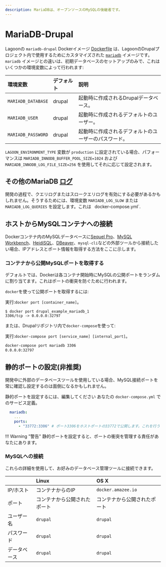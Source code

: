 ```yaml
---
description: MariaDBは、オープンソースのMySQLの後継者です。
---
```


# MariaDB-Drupal

Lagoonの `mariadb-drupal` Dockerイメージ [Dockerfile](https://github.com/uselagoon/lagoon-images/blob/main/images/mariadb-drupal/10.5.Dockerfile) は、LagoonのDrupalプロジェクト内で使用するためにカスタマイズされた [`mariadb`](../../../docker-images/mariadb.md) イメージです。 `mariadb` イメージとの違いは、初期データベースのセットアップのみで、これはいくつかの環境変数によって行われます:

| 環境変数 | デフォルト | 説明 |
| :--- | :--- | :--- |
| `MARIADB_DATABASE` | drupal | 起動時に作成されるDrupalデータベース。 |
| `MARIADB_USER` | drupal | 起動時に作成されるデフォルトのユーザー。 |
| `MARIADB_PASSWORD` | drupal | 起動時に作成されるデフォルトのユーザーのパスワード。 |

`LAGOON_ENVIRONMENT_TYPE` 変数が `production` に設定されている場合、パフォーマンスは `MARIADB_INNODB_BUFFER_POOL_SIZE=1024` および `MARIADB_INNODB_LOG_FILE_SIZE=256` を使用してそれに応じて設定されます。

## その他のMariaDB [ログ](../../../logging/logging.md)

開発の過程で、クエリログまたはスロークエリログを有効にする必要があるかもしれません。そうするためには、環境変数 `MARIADB_LOG_SLOW` または `MARIADB_LOG_QUERIES` を設定します。これは ` `docker-compose.yml`.

## ホストからMySQLコンテナへの接続

Dockerコンテナ内のMySQLデータベースに[Sequel Pro](http://www.sequelpro.com/)、[MySQL Workbench](http://www.mysql.com/products/workbench/)、[HeidiSQL](http://www.heidisql.com/)、[DBeaver](http://dbeaver.jkiss.org/)、`mysql-cli`などの外部ツールから接続したい場合、IPアドレスとポート情報を取得する方法をここに示します。

### コンテナから公開MySQLポートを取得する

デフォルトでは、Dockerは各コンテナ開始時にMySQLの公開ポートをランダムに割り当てます。これはポートの衝突を防ぐために行われます。

`docker`を使って公開ポートを取得するには:

実行:`docker port [container_name]`。

```text title="ポートを取得する"
$ docker port drupal_example_mariadb_1
3306/tcp -> 0.0.0.0:32797
```

または、Drupalリポジトリ内で`docker-compose`を使って:

実行:`docker-compose port [service_name] [internal_port]`。

```bash title="ポートを設定する"
docker-compose port mariadb 3306
0.0.0.0:32797
```

## 静的ポートの設定(非推奨)

開発中に外部のデータベースツールを使用している場合、MySQL接続ポートを常に確認し設定するのは面倒になるかもしれません。

静的ポートを設定するには、編集してください あなたの `docker-compose.yml` でのサービス定義。

```yaml title="docker-compose.yml"
  mariadb:
    ...
    ports:
      - "33772:3306" # ポート3306をホストポートの33772で公開します。これを行うことで、ポートの衝突を管理する責任があなたにあります。
```

!!! Warning "警告"
    静的ポートを設定すると、ポートの衝突を管理する責任があなたにあります。

### MySQLへの接続

これらの詳細を使用して、お好みのデータベース管理ツールに接続できます。

|  | Linux | OS X |
| :--- | :--- | :--- |
| IP/ホスト | コンテナからのIP | `docker.amazee.io` |
| ポート | コンテナから公開されたポート | コンテナから公開されたポート |
| ユーザー名 | `drupal` | `drupal` |
| パスワード | `drupal` | `drupal` |
| データベース | `drupal` | `drupal` |
